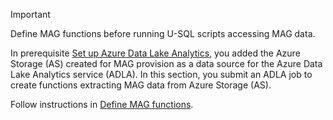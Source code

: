 > [!IMPORTANT]
> Define MAG functions before running U-SQL scripts accessing MAG data.

In prerequisite [Set up Azure Data Lake Analytics](get-started-setup-azure-data-lake-analytics.md), you added the Azure Storage (AS) created for MAG provision as a data source for the Azure Data Lake Analytics service (ADLA). In this section, you submit an ADLA job to create functions extracting MAG data from Azure Storage (AS).

Follow instructions in [Define MAG functions](define-mag-function).
